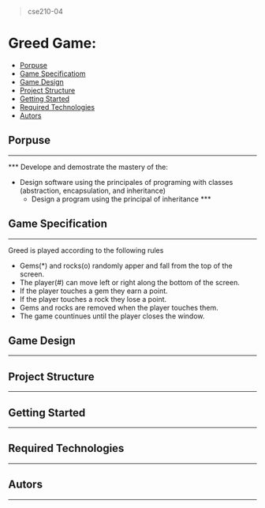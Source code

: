 > cse210-04
# Greed Game: 
 - [Porpuse](/blob/main/#Porpuse)
 - [Game Specificatiom](https://github.com/greismichell/cse210-04/blob/main/#Game-Specification)
 - [Game Design](https://github.com/greismichell/cse210-04/blob/main/#Game-Design)
 - [Project Structure](https://github.com/greismichell/cse210-04/blob/main/#Project-Structure)
 - [Getting Started](https://github.com/greismichell/cse210-04/blob/main/#Getting-Started)
 - [Required Technologies](https://github.com/greismichell/cse210-04/blob/main/#Required-Technologies)
 - [Autors](https://github.com/greismichell/cse210-04/blob/main/README.md#Autors)

## Porpuse
---
*** Develope and demostrate the mastery of the:
- Design software using the principales of programing with classes (abstraction, encapsulation, and inheritance)
  - Design a program using the principal of inheritance ***

## Game Specification
---
Greed is played according to the following rules
* Gems(*) and rocks(o) randomly apper and fall from the top of the screen.
* The player(#) can move left or right along the bottom of the screen.
* If the player touches a gem they earn a point.
* If the player touches a rock they lose a point.
* Gems and rocks are removed when the player touches them.
* The game countinues until the player closes the window.

## Game Design
---

## Project Structure
---

## Getting Started
---

## Required Technologies
---

## Autors
---